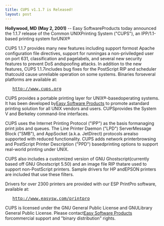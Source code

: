 ```yaml
---
title: CUPS v1.1.7 is Released!
layout: post
---
```


<P><B>Hollywood, MD (May 2, 2001)</B> -- Easy SoftwareProducts today announced the 1.1.7 release of the Common UNIXPrinting System ("CUPS"), an IPP/1.1-based printing system forUNIX®<P>CUPS 1.1.7 provides many new features including support formost Apache configuration file directives, support for runningas a non-priviledged user on port 631, classification and pagelabels, and several new security features to prevent DoS andspoofing attacks. In addition to the new features, CUPS 1.1.7includes bug fixes for the PostScript RIP and scheduler thatcould cause unreliable operation on some systems. Binaries forseveral platforms are available at:<UL><PRE><A HREF="http://www.cups.org">http://www.cups.org</A></PRE></UL><P>CUPS provides a portable printing layer for UNIX®-basedoperating systems. It has been developed by<A HREF="http://www.easysw.com">Easy Software Products</A> to promote astandard printing solution for all UNIX vendors and users. CUPSprovides the System V and Berkeley command-line interfaces.<P>CUPS uses the Internet Printing Protocol ("IPP") as the basis formanaging print jobs and queues. The Line Printer Daemon ("LPD") ServerMessage Block ("SMB"), and AppSocket (a.k.a. JetDirect) protocols arealso supported with reduced functionality. CUPS adds network printerbrowsing and PostScript Printer Description ("PPD") basedprinting options to support real-world printing under UNIX.<P>CUPS also includes a customized version of GNU Ghostscript(currently based off GNU Ghostscript 5.50) and an image file RIP thatare used to support non-PostScript printers. Sample drivers for HP andEPSON printers are included that use these filters.<P>Drivers for over 2300 printers are provided with our ESP PrintPro software, available at:<UL><PRE><A HREF="http://www.easysw.com/printpro">http://www.easysw.com/printpro</A></PRE></UL><P>CUPS is licensed under the GNU General Public License and GNULibrary General Public License.  Please contact<A HREF="mailto:info@easysw.com">Easy Software Products</A> forcommercial support and "binary distribution" rights.
